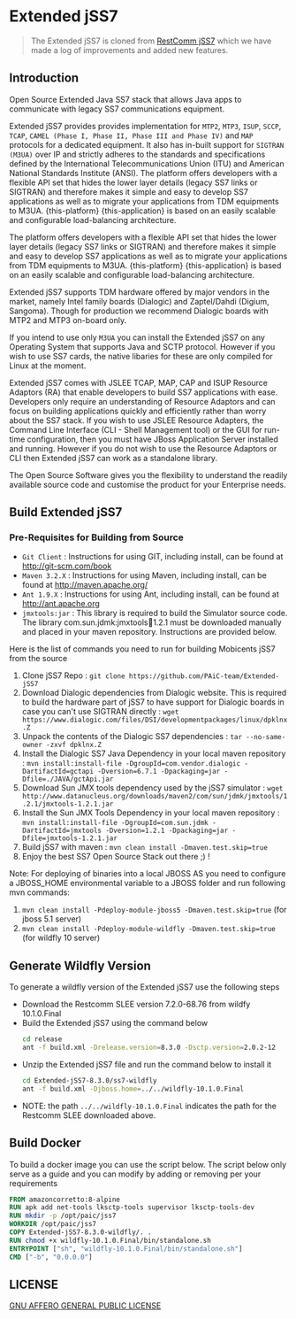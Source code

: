 



# Extended jSS7


> The Extended jSS7 is cloned from [RestComm jSS7](https://github.com/RestComm/jss7) which we have made a log of improvements and added new features.
> 

## Introduction

Open Source Extended Java SS7 stack that allows Java apps to communicate with legacy SS7 communications equipment. 

Extended jSS7 provides provides implementation for `MTP2`, `MTP3`, `ISUP`, `SCCP`, `TCAP`, `CAMEL (Phase I, Phase II, Phase III and Phase IV)` and `MAP` protocols for a dedicated equipment. It also has in-built support for `SIGTRAN (M3UA)` over IP and strictly adheres to the standards and specifications defined by the International Telecommunications Union (ITU) and American National Standards Institute (ANSI). The platform offers developers with a flexible API set that hides the lower layer details (legacy SS7 links or SIGTRAN) and therefore makes it simple and easy to develop SS7 applications as well as to migrate your applications from TDM equipments to M3UA. {this-platform}  {this-application}  is based on an easily scalable and configurable load-balancing architecture.

The platform offers developers with a flexible API set that hides the lower layer details (legacy SS7 links or SIGTRAN) and therefore makes it simple and easy to develop SS7 applications as well as to  migrate your applications from TDM equipments to M3UA. {this-platform} {this-application} is based on an easily scalable and configurable load-balancing architecture. 

Extended jSS7 supports TDM hardware offered by major vendors in the market, namely Intel family boards (Dialogic) and  Zaptel/Dahdi (Digium, Sangoma). Though for production we recommend Dialogic boards with MTP2 and MTP3 on-board only.
 

If you intend to use only `M3UA` you can install the Extended jSS7 on any Operating System that supports Java and SCTP protocol. However if you wish to use SS7 cards, the native libaries for these are only  compiled for Linux at the moment. 

Extended jSS7 comes with JSLEE TCAP, MAP, CAP and ISUP Resource Adaptors (RA) that enable developers to build SS7  applications with ease.
Developers only require an understanding of Resource Adaptors and can focus on building applications quickly and efficiently rather than worry about the SS7 stack.
If you wish to use JSLEE Resource Adapters, the Command Line Interface (CLI - Shell Management tool) or the GUI for run-time configuration, then you must have JBoss Application Server installed and running.
However if you do not wish to use the Resource Adaptors or CLI then Extended jSS7 can work as a standalone library. 

The Open Source Software gives you the flexibility to understand the readily available source code and customise the product for your Enterprise needs. 


## Build Extended jSS7 

### Pre-Requisites for Building from Source

* `Git Client` : Instructions for using GIT, including install, can be found at http://git-scm.com/book
* `Maven 3.2.X` : Instructions for using Maven, including install, can be found at http://maven.apache.org/
* `Ant 1.9.X` : Instructions for using Ant, including install, can be found at http://ant.apache.org
* `jmxtools:jar` :  This library is required to build the Simulator source code. The library com.sun.jdmk:jmxtools:jar:1.2.1 must be downloaded manually and placed in your maven repository. Instructions are provided below.


Here is the list of commands you need to run for building Mobicents jSS7 from the source

1. Clone jSS7 Repo : `git clone https://github.com/PAiC-team/Extended-jSS7`
2. Download Dialogic dependencies from Dialogic website. This is required to build the hardware part of jSS7 to have support for Dialogic boards in case you can't use SIGTRAN directly : `wget https://www.dialogic.com/files/DSI/developmentpackages/linux/dpklnx.Z`
3. Unpack the contents of the Dialogic SS7 dependencies : `tar --no-same-owner -zxvf dpklnx.Z`
4. Install the Dialogic SS7 Java Dependency in your local maven repository : `mvn install:install-file -DgroupId=com.vendor.dialogic -DartifactId=gctapi -Dversion=6.7.1 -Dpackaging=jar -Dfile=./JAVA/gctApi.jar`
5. Download Sun JMX tools dependency used by the jSS7 simulator : `wget http://www.datanucleus.org/downloads/maven2/com/sun/jdmk/jmxtools/1.2.1/jmxtools-1.2.1.jar`
6. Install the Sun JMX Tools Dependency in your local maven repository : `mvn install:install-file -DgroupId=com.sun.jdmk -DartifactId=jmxtools -Dversion=1.2.1 -Dpackaging=jar -Dfile=jmxtools-1.2.1.jar`
7. Build jSS7 with maven : `mvn clean install -Dmaven.test.skip=true`
8. Enjoy the best SS7 Open Source Stack out there ;) !

Note: For deploying of binaries into a local JBOSS AS you need to configure a JBOSS_HOME environmental variable to a JBOSS folder and run following mvn commands:

1. `mvn clean install -Pdeploy-module-jboss5 -Dmaven.test.skip=true` (for jboss 5.1 server)
2. `mvn clean install -Pdeploy-module-wildfly -Dmaven.test.skip=true` (for wildfly 10 server)


## Generate Wildfly Version
To generate a wildfly version of the Extended jSS7 use the following steps

- Download the Restcomm SLEE version 7.2.0-68.76 from wildfy 10.1.0.Final
- Build the Extended jSS7 using the command below 
  ```bash
  cd release
  ant -f build.xml -Drelease.version=8.3.0 -Dsctp.version=2.0.2-12
  ```
- Unzip the Extended jSS7 file and run the command below to install it
  ```sh
  cd Extended-jSS7-8.3.0/ss7-wildfly
  ant -f build.xml -Djboss.home=../../wildfly-10.1.0.Final
  ```
- NOTE: the path `../../wildfly-10.1.0.Final` indicates the path for the Restcomm SLEE downloaded above.


## Build Docker
To build a docker image you can use the script below. The script below only serve as a guide and you can modify by adding or removing per your requirements

```dockerfile
FROM amazoncorretto:8-alpine
RUN apk add net-tools lksctp-tools supervisor lksctp-tools-dev
RUN mkdir -p /opt/paic/jss7
WORKDIR /opt/paic/jss7
COPY Extended-jSS7-8.3.0-wildfly/. .
RUN chmod +x wildfly-10.1.0.Final/bin/standalone.sh
ENTRYPOINT ["sh", "wildfly-10.1.0.Final/bin/standalone.sh"]
CMD ["-b", "0.0.0.0"]
```


## LICENSE
[GNU AFFERO GENERAL PUBLIC LICENSE](./LICENSE)

